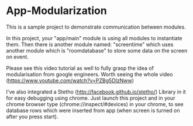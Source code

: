 # App-Modularization
This is a sample project to demonstrate communication between modules.  


In this project, your "app/main" module is using all modules to instantiate them. Then there is another module named: "screentime" which uses another module which is "roomdatabase" to store some data on the screen on event.


Please see this video tutorial as well to fully grasp the idea of modularisation from google engineers. Worth seeing the whole video (https://www.youtube.com/watch?v=PZBg5DIzNww) 


I've also integrated a Stetho (http://facebook.github.io/stetho/) Library in it for easy debugging using chrome. Just launch this project and in your chrome browser type (chrome://inspect/#devices) in your chrome, to see database rows which were inserted from app (when screen is turned on after you press start).
